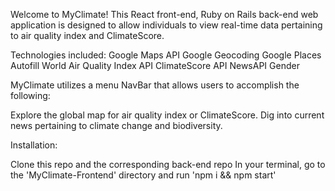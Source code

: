 Welcome to MyClimate!
This React front-end, Ruby on Rails back-end web application is designed to allow individuals to view real-time data pertaining to air quality index and ClimateScore. 

Technologies included:
Google Maps API
Google Geocoding
Google Places Autofill
World Air Quality Index API
ClimateScore API
NewsAPI
Gender

MyClimate utilizes a menu NavBar that allows users to accomplish the following:

Explore the global map for air quality index or ClimateScore.
Dig into current news pertaining to climate change and biodiversity. 

Installation:

Clone this repo and the corresponding back-end repo
In your terminal, go to the 'MyClimate-Frontend' directory and run 'npm i && npm start'


